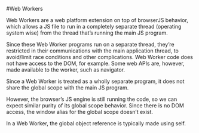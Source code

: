 #Web Workers

Web Workers are a web platform extension on top of browserJS behavior, which allows a JS file to run in a completely
separate thread (operating system wise) from the thread that’s running the main JS program.

Since these Web Worker programs run on a separate thread, they’re restricted in their communications with the main
application thread, to avoid/limit race conditions and other complications. Web Worker code does not have access to
the DOM, for example. Some web APIs are, however, made available to the worker, such as navigator.

Since a Web Worker is treated as a wholly separate program, it does not share the global scope with the main JS program.

However, the browser’s JS engine is still running the code, so we can expect similar purity of its global scope behavior.
Since there is no DOM access, the window alias for the global scope doesn’t exist.

In a Web Worker, the global object reference is typically made using self.